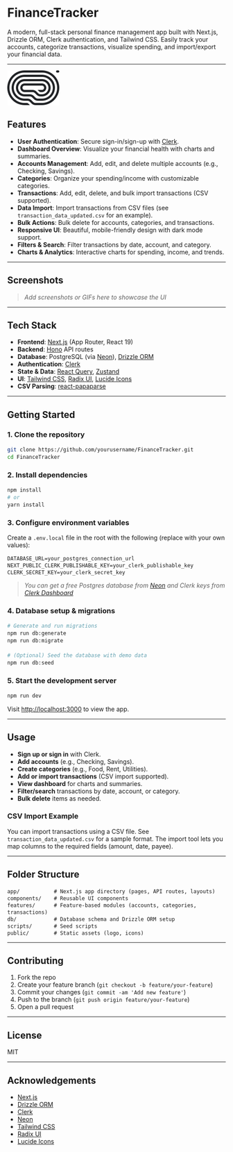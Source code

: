 # FinanceTracker

A modern, full-stack personal finance management app built with Next.js, Drizzle ORM, Clerk authentication, and Tailwind CSS. Easily track your accounts, categorize transactions, visualize spending, and import/export your financial data.

---

![FinanceTracker Logo](public/logo.svg)

## Features

- **User Authentication**: Secure sign-in/sign-up with [Clerk](https://clerk.com/).
- **Dashboard Overview**: Visualize your financial health with charts and summaries.
- **Accounts Management**: Add, edit, and delete multiple accounts (e.g., Checking, Savings).
- **Categories**: Organize your spending/income with customizable categories.
- **Transactions**: Add, edit, delete, and bulk import transactions (CSV supported).
- **Data Import**: Import transactions from CSV files (see `transaction_data_updated.csv` for an example).
- **Bulk Actions**: Bulk delete for accounts, categories, and transactions.
- **Responsive UI**: Beautiful, mobile-friendly design with dark mode support.
- **Filters & Search**: Filter transactions by date, account, and category.
- **Charts & Analytics**: Interactive charts for spending, income, and trends.

---

## Screenshots

> _Add screenshots or GIFs here to showcase the UI_

---

## Tech Stack

- **Frontend**: [Next.js](https://nextjs.org/) (App Router, React 19)
- **Backend**: [Hono](https://hono.dev/) API routes
- **Database**: PostgreSQL (via [Neon](https://neon.tech/)), [Drizzle ORM](https://orm.drizzle.team/)
- **Authentication**: [Clerk](https://clerk.com/)
- **State & Data**: [React Query](https://tanstack.com/query/latest), [Zustand](https://zustand-demo.pmnd.rs/)
- **UI**: [Tailwind CSS](https://tailwindcss.com/), [Radix UI](https://www.radix-ui.com/), [Lucide Icons](https://lucide.dev/)
- **CSV Parsing**: [react-papaparse](https://www.npmjs.com/package/react-papaparse)

---

## Getting Started

### 1. Clone the repository

```bash
git clone https://github.com/yourusername/FinanceTracker.git
cd FinanceTracker
```

### 2. Install dependencies

```bash
npm install
# or
yarn install
```

### 3. Configure environment variables

Create a `.env.local` file in the root with the following (replace with your own values):

```env
DATABASE_URL=your_postgres_connection_url
NEXT_PUBLIC_CLERK_PUBLISHABLE_KEY=your_clerk_publishable_key
CLERK_SECRET_KEY=your_clerk_secret_key
```

> _You can get a free Postgres database from [Neon](https://neon.tech/) and Clerk keys from [Clerk Dashboard](https://dashboard.clerk.com/)_

### 4. Database setup & migrations

```bash
# Generate and run migrations
npm run db:generate
npm run db:migrate

# (Optional) Seed the database with demo data
npm run db:seed
```

### 5. Start the development server

```bash
npm run dev
```

Visit [http://localhost:3000](http://localhost:3000) to view the app.

---

## Usage

- **Sign up or sign in** with Clerk.
- **Add accounts** (e.g., Checking, Savings).
- **Create categories** (e.g., Food, Rent, Utilities).
- **Add or import transactions** (CSV import supported).
- **View dashboard** for charts and summaries.
- **Filter/search** transactions by date, account, or category.
- **Bulk delete** items as needed.

### CSV Import Example

You can import transactions using a CSV file. See `transaction_data_updated.csv` for a sample format. The import tool lets you map columns to the required fields (amount, date, payee).

---

## Folder Structure

```
app/           # Next.js app directory (pages, API routes, layouts)
components/    # Reusable UI components
features/      # Feature-based modules (accounts, categories, transactions)
db/            # Database schema and Drizzle ORM setup
scripts/       # Seed scripts
public/        # Static assets (logo, icons)
```

---

## Contributing

1. Fork the repo
2. Create your feature branch (`git checkout -b feature/your-feature`)
3. Commit your changes (`git commit -am 'Add new feature'`)
4. Push to the branch (`git push origin feature/your-feature`)
5. Open a pull request

---

## License

MIT

---

## Acknowledgements

- [Next.js](https://nextjs.org/)
- [Drizzle ORM](https://orm.drizzle.team/)
- [Clerk](https://clerk.com/)
- [Neon](https://neon.tech/)
- [Tailwind CSS](https://tailwindcss.com/)
- [Radix UI](https://www.radix-ui.com/)
- [Lucide Icons](https://lucide.dev/)
